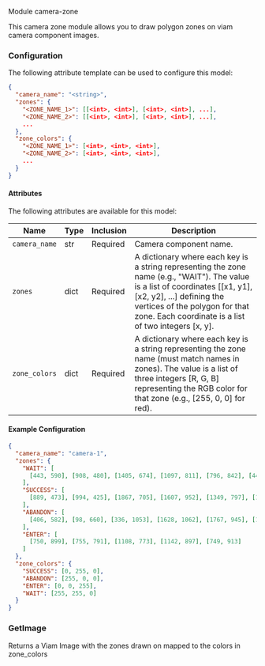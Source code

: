 Module camera-zone 

This camera zone module allows you to draw polygon zones on viam camera component images. 

### Configuration
The following attribute template can be used to configure this model:

```json
{
  "camera_name": "<string>",
  "zones": {
    "<ZONE_NAME_1>": [[<int>, <int>], [<int>, <int>], ...],
    "<ZONE_NAME_2>": [[<int>, <int>], [<int>, <int>], ...],
    ...
  },
  "zone_colors": {
    "<ZONE_NAME_1>": [<int>, <int>, <int>],
    "<ZONE_NAME_2>": [<int>, <int>, <int>],
    ...
  }
}
```

#### Attributes

The following attributes are available for this model:

| Name          | Type   | Inclusion | Description                |
|---------------|--------|-----------|----------------------------|
| `camera_name` | str    | Required  | Camera component name.     |
| `zones`       | dict   | Required  |A dictionary where each key is a string representing the zone name (e.g., "WAIT"). The value is a list of coordinates [[x1, y1], [x2, y2], ...] defining the vertices of the polygon for that zone. Each coordinate is a list of two integers [x, y]. |
| `zone_colors` | dict   | Required  | A dictionary where each key is a string representing the zone name (must match names in zones). The value is a list of three integers [R, G, B] representing the RGB color for that zone (e.g., [255, 0, 0] for red).


#### Example Configuration

```json
{
  "camera_name": "camera-1",
  "zones": {
    "WAIT": [
      [443, 590], [908, 480], [1405, 674], [1097, 811], [796, 842], [442, 591]
    ],
    "SUCCESS": [
      [889, 473], [994, 425], [1867, 705], [1607, 952], [1349, 797], [1406, 673], [899, 473]
    ],
    "ABANDON": [
      [406, 582], [98, 660], [336, 1053], [1628, 1062], [1767, 945], [1374, 770], [1106, 843], [800, 874], [407, 584]
    ],
    "ENTER": [
      [750, 899], [755, 791], [1108, 773], [1142, 897], [749, 913]
    ]
  },
  "zone_colors": {
    "SUCCESS": [0, 255, 0],
    "ABANDON": [255, 0, 0],
    "ENTER": [0, 0, 255],
    "WAIT": [255, 255, 0]
  }
}
```

### GetImage

Returns a Viam Image with the zones drawn on mapped to the colors in zone_colors 


